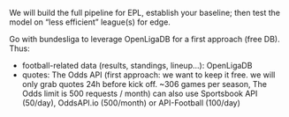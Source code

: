We will build the full pipeline for EPL, establish your baseline; then test the model on “less efficient” league(s) for edge.

Go with bundesliga to leverage OpenLigaDB for a first approach (free DB). Thus:
- football-related data (results, standings, lineup...): OpenLigaDB
- quotes: The Odds API (first approach: we want to keep it free. we will only grab quotes 24h before kick off. ~306 games per season, The Odds limit is 500 requests / month)
    can also use Sportsbook API (50/day), OddsAPI.io (500/month) or API-Football (100/day)